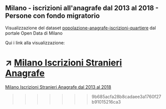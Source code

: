 ## Milano - iscrizioni all'anagrafe dal 2013 al 2018 - Persone con fondo migratorio

Visualizzazione del dataset <a href="http://dati.comune.milano.it/dataset/ds331-popolazione-anagrafe-iscrizioni-quartiere" target="_blank">popolazione-anagrafe-iscrizioni-quartiere</a> dal portale Open Data di Milano

Qui i link alla visualizzazione:

:arrow_upper_right: [Milano Iscrizioni Stranieri Anagrafe](http://explore.ixmaps.com?project=https://raw.githubusercontent.com/gjrichter/viz/master/Milano/ixmaps_project_Milano_Anagrafe_Iscrizioni_per_Quartiere_fiori.json)
=======
[Milano Iscrizioni Stranieri Anagrafe dal 2013 al 2018](http://explore.ixmaps.com?project=https://raw.githubusercontent.com/gjrichter/viz/master/Milano/ixmaps_project_Milano_Anagrafe_Iscrizioni_per_Quartiere_fiori.json)
>>>>>>> 9b685acfa28b8cadaee3a1760f27b91015216ca3


